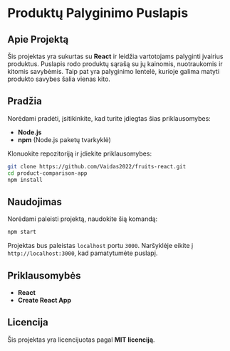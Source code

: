
# Produktų Palyginimo Puslapis

## Apie Projektą

Šis projektas yra sukurtas su **React** ir leidžia vartotojams palyginti įvairius produktus. Puslapis rodo produktų sąrašą su jų kainomis, nuotraukomis ir kitomis savybėmis. Taip pat yra palyginimo lentelė, kurioje galima matyti produkto savybes šalia vienas kito.

## Pradžia

Norėdami pradėti, įsitikinkite, kad turite įdiegtas šias priklausomybes:

- **Node.js**
- **npm** (Node.js paketų tvarkyklė)

Klonuokite repozitoriją ir įdiekite priklausomybes:

```bash
git clone https://github.com/Vaidas2022/fruits-react.git
cd product-comparison-app
npm install
```

## Naudojimas

Norėdami paleisti projektą, naudokite šią komandą:

```bash
npm start
```

Projektas bus paleistas `localhost` portu `3000`. Naršyklėje eikite į `http://localhost:3000`, kad pamatytumėte puslapį.

## Priklausomybės

- **React**
- **Create React App**

## Licencija

Šis projektas yra licencijuotas pagal **MIT licenciją**.
